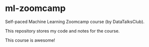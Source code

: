 # ml-zoomcamp
Self-paced Machine Learning Zoomcamp course (by DataTalksClub).

This repository stores my code and notes for the course.

This course is awesome!
